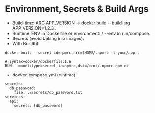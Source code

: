 # Environment, Secrets & Build Args

- Build-time: ARG APP_VERSION → docker build --build-arg APP_VERSION=1.2.3 .
- Runtime: ENV in Dockerfile or environment: / --env in run/compose.
- Secrets (avoid baking into images):
- With BuildKit:

```
docker build --secret id=npmrc,src=$HOME/.npmrc -t your/app .

# syntax=docker/dockerfile:1.6
RUN --mount=type=secret,id=npmrc,dst=/root/.npmrc npm ci
```

- docker-compose.yml (runtime):

```
secrets:
  db_password:
    file: ./secrets/db_password.txt
services:
  api:
    secrets: [db_password]
```
